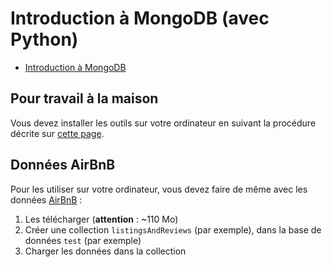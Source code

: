 # Introduction à MongoDB (avec Python)

- [Introduction à MongoDB](python-mongodb.slides.html)

## Pour travail à la maison

Vous devez installer les outils sur votre ordinateur en suivant la procédure décrite sur [cette page](../infos-mongo).

## Données AirBnB

Pour les utiliser sur votre ordinateur, vous devez faire de même avec les données [AirBnB](https://cloud.parisdescartes.fr/index.php/s/5q5eAHmCRMci6Bf) :

1. Les télécharger (**attention** : ~110 Mo)
1. Créer une collection `listingsAndReviews` (par exemple), dans la base de données `test` (par exemple)
1. Charger les données dans la collection

